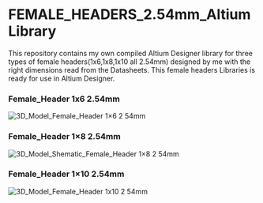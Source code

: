 # FEMALE_HEADERS_2.54mm_AltiumLibrary
This repository contains my own compiled Altium Designer library for three types of female headers(1x6,1x8,1x10 all 2.54mm) designed by me with the right dimensions read from the Datasheets. This female headers Libraries is ready for use in Altium Designer.

### Female_Header 1x6 2.54mm
![3D_Model_Female_Header 1×6 2 54mm](https://user-images.githubusercontent.com/57021975/91996221-a7580c80-ed30-11ea-9fb9-462a204bcca2.JPG)

### Female_Header 1×8 2.54mm
![3D_Model_Shematic_Female_Header 1×8 2 54mm](https://user-images.githubusercontent.com/57021975/91996250-ade68400-ed30-11ea-8aab-8f90d6cc3a3c.JPG)

### Female_Header 1×10 2.54mm
![3D_Model_Female_Header 1x10 2 54mm](https://user-images.githubusercontent.com/57021975/91996265-b212a180-ed30-11ea-8314-6dec0c10ab3f.JPG)


